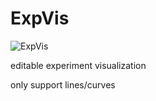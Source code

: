 # ExpVis

![ExpVis](https://raw.githubusercontent.com/sndnyang/zhimind/master/UI.png)

editable experiment visualization

only support lines/curves
